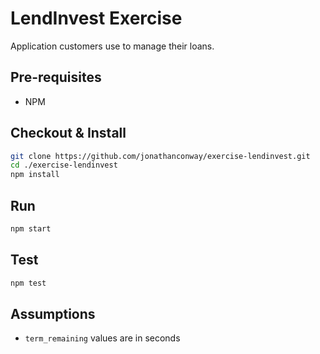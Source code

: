 # LendInvest Exercise

Application customers use to manage their loans.

## Pre-requisites

* NPM

## Checkout & Install

```bash
git clone https://github.com/jonathanconway/exercise-lendinvest.git
cd ./exercise-lendinvest
npm install
```

## Run

```bash
npm start
```

## Test

```bash
npm test
```

## Assumptions

* `term_remaining` values are in seconds